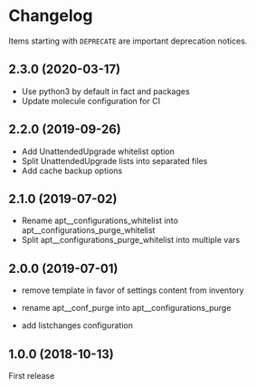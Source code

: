 # Changelog

Items starting with `DEPRECATE` are important deprecation notices.

## 2.3.0 (2020-03-17)

+ Use python3 by default in fact and packages
+ Update molecule configuration for CI

## 2.2.0 (2019-09-26)

+ Add UnattendedUpgrade whitelist option
+ Split UnattendedUpgrade lists into separated files
+ Add cache backup options

## 2.1.0 (2019-07-02)

+ Rename apt__configurations_whitelist into apt__configurations_purge_whitelist
+ Split apt__configurations_purge_whitelist into multiple vars

## 2.0.0 (2019-07-01)

+ remove template in favor of settings content from inventory
* rename apt__conf_purge into apt__configurations_purge
+ add listchanges configuration

## 1.0.0 (2018-10-13)

First release
